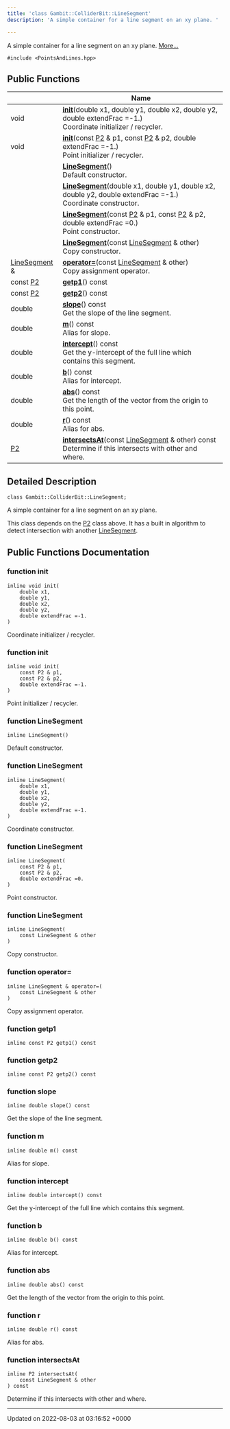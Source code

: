```yaml
---
title: 'class Gambit::ColliderBit::LineSegment'
description: 'A simple container for a line segment on an xy plane. '

---
```









A simple container for a line segment on an xy plane.  [More...](#detailed-description)


`#include <PointsAndLines.hpp>`

## Public Functions

|                | Name           |
| -------------- | -------------- |
| void | **[init](/documentation/code/darkbit_development/classes/classgambit_1_1colliderbit_1_1linesegment/#function-init)**(double x1, double y1, double x2, double y2, double extendFrac =-1.)<br>Coordinate initializer / recycler.  |
| void | **[init](/documentation/code/darkbit_development/classes/classgambit_1_1colliderbit_1_1linesegment/#function-init)**(const [P2](/documentation/code/darkbit_development/classes/classgambit_1_1colliderbit_1_1p2/) & p1, const [P2](/documentation/code/darkbit_development/classes/classgambit_1_1colliderbit_1_1p2/) & p2, double extendFrac =-1.)<br>Point initializer / recycler.  |
| | **[LineSegment](/documentation/code/darkbit_development/classes/classgambit_1_1colliderbit_1_1linesegment/#function-linesegment)**()<br>Default constructor.  |
| | **[LineSegment](/documentation/code/darkbit_development/classes/classgambit_1_1colliderbit_1_1linesegment/#function-linesegment)**(double x1, double y1, double x2, double y2, double extendFrac =-1.)<br>Coordinate constructor.  |
| | **[LineSegment](/documentation/code/darkbit_development/classes/classgambit_1_1colliderbit_1_1linesegment/#function-linesegment)**(const [P2](/documentation/code/darkbit_development/classes/classgambit_1_1colliderbit_1_1p2/) & p1, const [P2](/documentation/code/darkbit_development/classes/classgambit_1_1colliderbit_1_1p2/) & p2, double extendFrac =0.)<br>Point constructor.  |
| | **[LineSegment](/documentation/code/darkbit_development/classes/classgambit_1_1colliderbit_1_1linesegment/#function-linesegment)**(const [LineSegment](/documentation/code/darkbit_development/classes/classgambit_1_1colliderbit_1_1linesegment/) & other)<br>Copy constructor.  |
| [LineSegment](/documentation/code/darkbit_development/classes/classgambit_1_1colliderbit_1_1linesegment/) & | **[operator=](/documentation/code/darkbit_development/classes/classgambit_1_1colliderbit_1_1linesegment/#function-operator=)**(const [LineSegment](/documentation/code/darkbit_development/classes/classgambit_1_1colliderbit_1_1linesegment/) & other)<br>Copy assignment operator.  |
| const [P2](/documentation/code/darkbit_development/classes/classgambit_1_1colliderbit_1_1p2/) | **[getp1](/documentation/code/darkbit_development/classes/classgambit_1_1colliderbit_1_1linesegment/#function-getp1)**() const |
| const [P2](/documentation/code/darkbit_development/classes/classgambit_1_1colliderbit_1_1p2/) | **[getp2](/documentation/code/darkbit_development/classes/classgambit_1_1colliderbit_1_1linesegment/#function-getp2)**() const |
| double | **[slope](/documentation/code/darkbit_development/classes/classgambit_1_1colliderbit_1_1linesegment/#function-slope)**() const<br>Get the slope of the line segment.  |
| double | **[m](/documentation/code/darkbit_development/classes/classgambit_1_1colliderbit_1_1linesegment/#function-m)**() const<br>Alias for slope.  |
| double | **[intercept](/documentation/code/darkbit_development/classes/classgambit_1_1colliderbit_1_1linesegment/#function-intercept)**() const<br>Get the y-intercept of the full line which contains this segment.  |
| double | **[b](/documentation/code/darkbit_development/classes/classgambit_1_1colliderbit_1_1linesegment/#function-b)**() const<br>Alias for intercept.  |
| double | **[abs](/documentation/code/darkbit_development/classes/classgambit_1_1colliderbit_1_1linesegment/#function-abs)**() const<br>Get the length of the vector from the origin to this point.  |
| double | **[r](/documentation/code/darkbit_development/classes/classgambit_1_1colliderbit_1_1linesegment/#function-r)**() const<br>Alias for abs.  |
| [P2](/documentation/code/darkbit_development/classes/classgambit_1_1colliderbit_1_1p2/) | **[intersectsAt](/documentation/code/darkbit_development/classes/classgambit_1_1colliderbit_1_1linesegment/#function-intersectsat)**(const [LineSegment](/documentation/code/darkbit_development/classes/classgambit_1_1colliderbit_1_1linesegment/) & other) const<br>Determine if this intersects with other and where.  |

## Detailed Description

```
class Gambit::ColliderBit::LineSegment;
```

A simple container for a line segment on an xy plane. 

This class depends on the [P2](/documentation/code/darkbit_development/classes/classgambit_1_1colliderbit_1_1p2/) class above. It has a built in algorithm to detect intersection with another [LineSegment](/documentation/code/darkbit_development/classes/classgambit_1_1colliderbit_1_1linesegment/). 

## Public Functions Documentation

### function init

```
inline void init(
    double x1,
    double y1,
    double x2,
    double y2,
    double extendFrac =-1.
)
```

Coordinate initializer / recycler. 

### function init

```
inline void init(
    const P2 & p1,
    const P2 & p2,
    double extendFrac =-1.
)
```

Point initializer / recycler. 

### function LineSegment

```
inline LineSegment()
```

Default constructor. 

### function LineSegment

```
inline LineSegment(
    double x1,
    double y1,
    double x2,
    double y2,
    double extendFrac =-1.
)
```

Coordinate constructor. 

### function LineSegment

```
inline LineSegment(
    const P2 & p1,
    const P2 & p2,
    double extendFrac =0.
)
```

Point constructor. 

### function LineSegment

```
inline LineSegment(
    const LineSegment & other
)
```

Copy constructor. 

### function operator=

```
inline LineSegment & operator=(
    const LineSegment & other
)
```

Copy assignment operator. 

### function getp1

```
inline const P2 getp1() const
```


### function getp2

```
inline const P2 getp2() const
```


### function slope

```
inline double slope() const
```

Get the slope of the line segment. 

### function m

```
inline double m() const
```

Alias for slope. 

### function intercept

```
inline double intercept() const
```

Get the y-intercept of the full line which contains this segment. 

### function b

```
inline double b() const
```

Alias for intercept. 

### function abs

```
inline double abs() const
```

Get the length of the vector from the origin to this point. 

### function r

```
inline double r() const
```

Alias for abs. 

### function intersectsAt

```
inline P2 intersectsAt(
    const LineSegment & other
) const
```

Determine if this intersects with other and where. 

-------------------------------

Updated on 2022-08-03 at 03:16:52 +0000